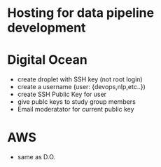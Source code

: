 # Hosting for data pipeline development

# Digital Ocean
- create droplet with SSH key (not root login)
- create a username (user: {devops,nlp,etc..})
- create SSH Public Key for user
- give publc keys to study group members
- Email moderatator for current public key

# AWS
- same as D.O.
